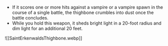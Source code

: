 - If it scores one or more hits against a vampire or a vampire spawn in the course of a single battle, the thighbone crumbles into dust once the battle concludes.
- While you hold this weapon, it sheds bright light in a 20-foot radius and dim light for an additional 20 feet.

![[SaintErkenwaldsThighbone.webp]]